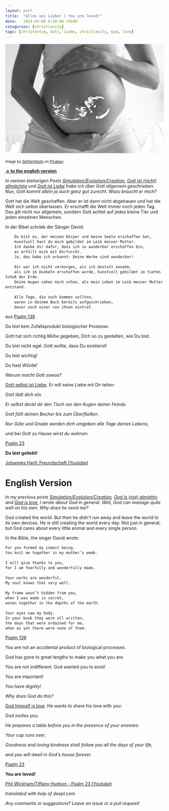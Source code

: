 ```yaml
---
layout: post
title:  "Alles aus Liebe! | You are loved!"
date:   2024-03-09 8:50:00 +0100
categories: [christianity]
tags: [christentum, Gott, Liebe, christianity, God, love]
---
```

![pregnant](/assets/pregnant.jpg)


<small>Image by [Skitterphoto](https://pixabay.com/users/skitterphoto-324082/) on [Pixabay](https://pixabay.com/photos/pregnant-baby-echo-ultrasound-518793/)</small>

**<a href="#English">-> to the english version</a>**

<a id="German"/>

*In meinen bisherigen Posts [Simulation/Evolution/Creation](https://joerg-pfruender.github.io/christianity/creation/2024/02/02/creation.html), [Gott ist (nicht) allmächtig](https://joerg-pfruender.github.io/christianity/2024/03/01/allmighty.html) und [Gott ist Liebe](https://joerg-pfruender.github.io/christianity/2024/03/08/god-is-love.html) habe ich über Gott allgemein geschrieben. Nun, Gott kommt allein ja auch ganz gut zurecht. Wozu braucht er mich?*

Gott hat die Welt geschaffen. Aber er ist dann nicht abgehauen und hat die Welt sich selbst überlassen. Er erschafft die Welt immer noch jeden Tag. Das gilt nicht nur allgemein, sondern Gott achtet auf jedes kleine Tier und jeden einzelnen Menschen.

In der Bibel schrieb der Sänger David:
```
    Du bist es, der meinen Körper und meine Seele erschaffen hat, 
    kunstvoll hast du mich gebildet im Leib meiner Mutter. 
    Ich danke dir dafür, dass ich so wunderbar erschaffen bin, 
    es erfüllt mich mit Ehrfurcht. 
    Ja, das habe ich erkannt: Deine Werke sind wunderbar! 

    Dir war ich nicht verborgen, als ich Gestalt annahm, 
    als ich im Dunkeln erschaffen wurde, kunstvoll gebildet im tiefen Schoß der Erde. 
    Deine Augen sahen mich schon, als mein Leben im Leib meiner Mutter entstand.

    Alle Tage, die noch kommen sollten, 
    waren in deinem Buch bereits aufgeschrieben, 
    bevor noch einer von ihnen eintraf.
```

aus [Psalm 139](https://www.bibleserver.com/NGÜ/Psalm139)


Du bist kein Zufallsprodukt biologischer Prozesse. 

Gott hat sich richtig Mühe gegeben, Dich so zu gestalten, wie Du bist.

Du bist nicht egal. Gott wollte, dass Du existierst!

Du bist wichtig!

Du hast Würde!

*Warum macht Gott sowas?*

[Gott selbst ist Liebe](https://joerg-pfruender.github.io/christianity/2024/03/08/god-is-love.html). Er will seine Liebe mit Dir teilen:

*Gott lädt dich ein.*

*Er selbst deckt dir den Tisch vor den Augen deiner Feinde.*

*Gott füllt deinen Becher bis zum Überfließen.*

*Nur Güte und Gnade werden dich umgeben alle Tage deines Lebens,*

*und bei Gott zu Hause wirst du wohnen.*

[Psalm 23](https://www.bibleserver.com/NG%C3%9C/Psalm23)


**Du bist geliebt!**

[Johannes Hartl: Freundschaft (Youtube)](https://youtu.be/qKBF6CcWZbU)


<a id="English"/>

# English Version

*In my previous posts [Simulation/Evolution/Creation](https://joerg-pfruender.github.io/christianity/creation/2024/02/02/creation.html#English), [God is (not) almighty](https://joerg-pfruender.github.io/christianity/2024/03/01/allmighty.html#English) and [God is love](https://joerg-pfruender.github.io/christianity/2024/03/08/god-is-love.html#English), I wrote about God in general. Well, God can manage quite well on his own. Why does he need me?*

God created the world. But then he didn't run away and leave the world to its own devices. He is still creating the world every day. Not just in general, but God cares about every little animal and every single person.

In the Bible, the singer David wrote:

```
For you formed my inmost being.
You knit me together in my mother’s womb.

I will give thanks to you,
for I am fearfully and wonderfully made.

Your works are wonderful.
My soul knows that very well.

My frame wasn’t hidden from you,
when I was made in secret,
woven together in the depths of the earth.

Your eyes saw my body.
In your book they were all written,
the days that were ordained for me,
when as yet there were none of them. 
```
[Psalm 139](https://www.biblegateway.com/passage/?search=ps+139&version=WEB)

You are not an accidental product of biological processes.

God has gone to great lengths to make you what you are.

You are not indifferent. God wanted you to exist!

You are important!

You have dignity!

*Why does God do this?*

[God himself is love](https://joerg-pfruender.github.io/christianity/2024/03/08/god-is-love.html#English). He wants to share his love with you:

*God invites you.*

*He prepares a table before you in the presence of your enemies.*

*Your cup runs over.*

*Goodness and loving kindness shall follow you all the days of your life,*

*and you will dwell in God's house forever.*

[Psalm 23](https://www.biblegateway.com/passage/?search=ps+23&version=WEB)

**You are loved!**

[Phil Wickham/Tiffany Hudson - Psalm 23 (Youtube)](https://youtu.be/q25xEFyTHFY)

*translated with help of deepl.com* 

*Any comments or suggestions? Leave an issue or a pull request!*
